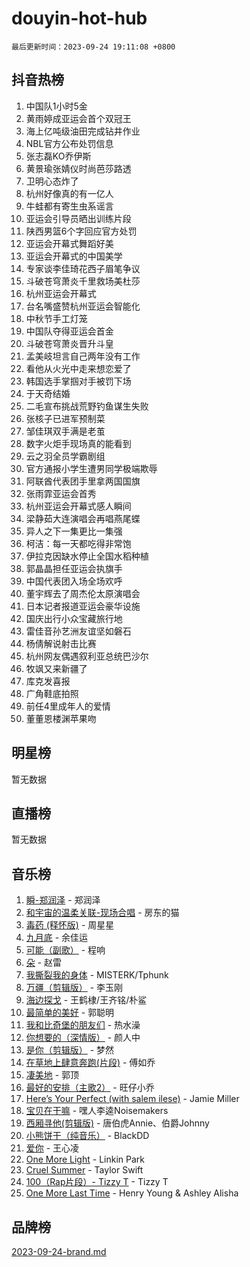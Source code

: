 # douyin-hot-hub

`最后更新时间：2023-09-24 19:11:08 +0800`

## 抖音热榜

1. 中国队1小时5金
1. 黄雨婷成亚运会首个双冠王
1. 海上亿吨级油田完成钻井作业
1. NBL官方公布处罚信息
1. 张志磊KO乔伊斯
1. 黄景瑜张婧仪时尚芭莎路透
1. 卫明心态炸了
1. 杭州好像真的有一亿人
1. 牛蛙都有寄生虫系谣言
1. 亚运会引导员晒出训练片段
1. 陕西男篮6个字回应官方处罚
1. 亚运会开幕式舞蹈好美
1. 亚运会开幕式的中国美学
1. 专家谈李佳琦花西子眉笔争议
1. 斗破苍穹萧炎千里救场美杜莎
1. 杭州亚运会开幕式
1. 台名嘴盛赞杭州亚运会智能化
1. 中秋节手工灯笼
1. 中国队夺得亚运会首金
1. 斗破苍穹萧炎晋升斗皇
1. 孟美岐坦言自己两年没有工作
1. 看他从火光中走来想恋爱了
1. 韩国选手掌掴对手被罚下场
1. 于天奇结婚
1. 二毛宣布挑战荒野钓鱼谋生失败
1. 张核子已进军预制菜
1. 邹佳琪双手满是老茧
1. 数字火炬手现场真的能看到
1. 云之羽全员学霸剧组
1. 官方通报小学生遭男同学极端欺辱
1. 阿联酋代表团手里拿两国国旗
1. 张雨霏亚运会首秀
1. 杭州亚运会开幕式感人瞬间
1. 梁静茹大连演唱会再唱燕尾蝶
1. 异人之下一集更比一集强
1. 柯洁：每一天都吃得非常饱
1. 伊拉克因缺水停止全国水稻种植
1. 郭晶晶担任亚运会执旗手
1. 中国代表团入场全场欢呼
1. 董宇辉去了周杰伦太原演唱会
1. 日本记者报道亚运会豪华设施
1. 国庆出行小众宝藏旅行地
1. 雷佳音孙艺洲友谊坚如磐石
1. 杨倩解说射击比赛
1. 杭州网友偶遇叙利亚总统巴沙尔
1. 牧飒又来新疆了
1. 库克发喜报
1. 广角鞋底拍照
1. 前任4里成年人的爱情
1. 董董恩楼渊苹果吻

## 明星榜

暂无数据

## 直播榜

暂无数据

## 音乐榜

1. [瞬-郑润泽](https://sf3-cdn-tos.douyinstatic.com/obj/tos-cn-ve-2774/oYXHIohzvbNAzBhHgyksWpRM4bfkDsBdBDAynw) - 郑润泽
1. [和宇宙的温柔关联-现场合唱](https://sf3-cdn-tos.douyinstatic.com/obj/tos-cn-ve-2774/o0hONGDYQBgk0e5bqDeQOonVmncA6tC2nBwZLT) - 房东的猫
1. [毒药 (释怀版)](https://sf3-cdn-tos.douyinstatic.com/obj/tos-cn-ve-2774/oYILMEAzspdZBIzy4frJNB8ZHPHWAhiwowd4Ad) - 周星星
1. [九月底](https://sf6-cdn-tos.douyinstatic.com/obj/tos-cn-ve-2774/oMfewG4PDTFhF8iz3OGQ7ABH5i6fCgnMaoCbzZ) - 余佳运
1. [可能（副歌）](https://sf3-cdn-tos.douyinstatic.com/obj/tos-cn-ve-2774/cde1731888894259b333569393c2fb51) - 程响
1. [朵](https://sf6-cdn-tos.douyinstatic.com/obj/tos-cn-ve-2774/932f5bdfcd7c47b880525e92ab8a4999) - 赵雷
1. [我撕裂我的身体](https://sf3-cdn-tos.douyinstatic.com/obj/tos-cn-ve-2774/o0cWZzf7vIzpjLQBHPXwtFhMxYUvsP8AoC8EgA) - MISTERK/Tphunk
1. [万疆（剪辑版）](https://sf6-cdn-tos.douyinstatic.com/obj/tos-cn-ve-2774/ooG7oVgFlDTelKCjCsTTobQvbdtj1BBQXnfZd8) - 李玉刚
1. [海边探戈](https://sf3-cdn-tos.douyinstatic.com/obj/tos-cn-ve-2774/os9gE0VQCGqt6VQkZDyBBYvfSDY0QFe3vVmubn) - 王鹤棣/王齐铭/朴鲨
1. [最简单的美好](https://sf3-cdn-tos.douyinstatic.com/obj/tos-cn-ve-2774/a3623594908d4f208709c19c9584f981) - 郭聪明
1. [我和比奇堡的朋友们](https://sf6-cdn-tos.douyinstatic.com/obj/tos-cn-ve-2774/f0505db981ea4a6d91453a15924a82aa) - 热水澡
1. [你想要的（深情版）](https://sf6-cdn-tos.douyinstatic.com/obj/tos-cn-ve-2774/oIMnk8GFpoYUtBP39qsBLeMCDPQxxYcI4gbeZS) - 颜人中
1. [是你（剪辑版）](https://sf6-cdn-tos.douyinstatic.com/obj/tos-cn-ve-2774/46019dae783c4c969944217fe1cfafc4) - 梦然
1. [在草地上肆意奔跑(片段)](https://sf6-cdn-tos.douyinstatic.com/obj/tos-cn-ve-2774/8831d494742f45dabdfa8adb8b817259) - 傅如乔
1. [凄美地](https://sf3-cdn-tos.douyinstatic.com/obj/tos-cn-ve-2774/oshF4RgFMhmTSa4jCaHNUXI0NetFtBBQBzBZdf) - 郭顶
1. [最好的安排（主歌2）](https://sf6-cdn-tos.douyinstatic.com/obj/tos-cn-ve-2774/oMMZX1DuHpMwgoDztBmZswgQnbCeeANZxBHkFY) - 旺仔小乔
1. [Here’s Your Perfect (with salem ilese)](https://sf6-cdn-tos.douyinstatic.com/obj/tos-cn-ve-2774/076b1576c6c546598f803fe53da388a7) - Jamie Miller
1. [宝贝在干嘛](https://sf3-cdn-tos.douyinstatic.com/obj/tos-cn-ve-2774/okW4hBCfJI5B2ZEgTCtikhMW7IafzNrBQIYkpJ) - 嘿人李逵Noisemakers
1. [西厢寻他(剪辑版)](https://sf3-cdn-tos.douyinstatic.com/obj/tos-cn-ve-2774/oUsAVfAQKlRNxEv5qxvIB8o5qmIWUcXbzJKJhw) - 唐伯虎Annie、伯爵Johnny
1. [小熊饼干（纯音乐）](https://sf3-cdn-tos.douyinstatic.com/obj/tos-cn-ve-2774/c25d7893334c4ded99a2ae09f9e2a7d6) - BlackDD
1. [爱你](https://sf6-cdn-tos.douyinstatic.com/obj/tos-cn-ve-2774/738d8b240f1e4519b44cf31c84e02e24) - 王心凌
1. [One More Light](https://sf3-cdn-tos.douyinstatic.com/obj/tos-cn-ve-2774/okIBCInhecoGOE5h6ZvqCBYtfXCIMQEbgkRKgD) - Linkin Park
1. [Cruel Summer](https://sf6-cdn-tos.douyinstatic.com/obj/tos-cn-ve-2774/b35ad770e6d4495abefaa493fa46b555) - Taylor Swift
1. [100（Rap片段）- Tizzy T](https://sf3-cdn-tos.douyinstatic.com/obj/tos-cn-ve-2774/f3d21de5ab834c0f9bb7443c06f73d04) - Tizzy T
1. [One More Last Time](https://sf3-cdn-tos.douyinstatic.com/obj/tos-cn-ve-2774/oAzTlo0LUAdCAIhjktsKWcLAEUKmZwGcOoB1fy) - Henry Young & Ashley Alisha

## 品牌榜

[2023-09-24-brand.md](2023-09-24-brand.md)
